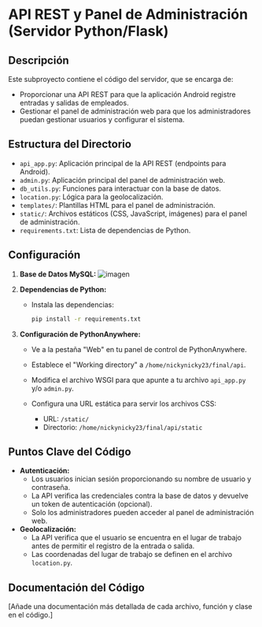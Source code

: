 # API REST y Panel de Administración (Servidor Python/Flask)

## Descripción

Este subproyecto contiene el código del servidor, que se encarga de:

*   Proporcionar una API REST para que la aplicación Android registre entradas y salidas de empleados.
*   Gestionar el panel de administración web para que los administradores puedan gestionar usuarios y configurar el sistema.

## Estructura del Directorio

*   `api_app.py`: Aplicación principal de la API REST (endpoints para Android).
*   `admin.py`: Aplicación principal del panel de administración web.
*   `db_utils.py`: Funciones para interactuar con la base de datos.
*   `location.py`: Lógica para la geolocalización.
*   `templates/`: Plantillas HTML para el panel de administración.
*   `static/`: Archivos estáticos (CSS, JavaScript, imágenes) para el panel de administración.
*   `requirements.txt`: Lista de dependencias de Python.

## Configuración

1.  **Base de Datos MySQL:**
![imagen](https://github.com/user-attachments/assets/3be286a4-be60-4976-9692-0414b16ab0cf)


2.  **Dependencias de Python:**

    *   Instala las dependencias:

        ```bash
        pip install -r requirements.txt
        ```

3.  **Configuración de PythonAnywhere:**

    *   Ve a la pestaña "Web" en tu panel de control de PythonAnywhere.
    *   Establece el "Working directory" a `/home/nickynicky23/final/api`.
    *   Modifica el archivo WSGI para que apunte a tu archivo `api_app.py` y/o `admin.py`.
    *   Configura una URL estática para servir los archivos CSS:

        *   URL: `/static/`
        *   Directorio: `/home/nickynicky23/final/api/static`

## Puntos Clave del Código

*   **Autenticación:**
    *   Los usuarios inician sesión proporcionando su nombre de usuario y contraseña.
    *   La API verifica las credenciales contra la base de datos y devuelve un token de autenticación (opcional).
    *   Solo los administradores pueden acceder al panel de administración web.
*   **Geolocalización:**
    *   La API verifica que el usuario se encuentra en el lugar de trabajo antes de permitir el registro de la entrada o salida.
    *   Las coordenadas del lugar de trabajo se definen en el archivo `location.py`.

## Documentación del Código

[Añade una documentación más detallada de cada archivo, función y clase en el código.]

